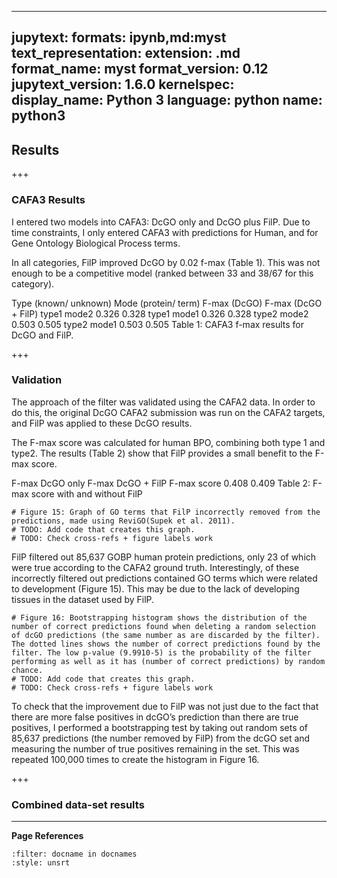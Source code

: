 ----
jupytext:
  formats: ipynb,md:myst
  text_representation:
    extension: .md
    format_name: myst
    format_version: 0.12
    jupytext_version: 1.6.0
kernelspec:
  display_name: Python 3
  language: python
  name: python3
---

## Results

+++

### CAFA3 Results

[//]: # (TODO: Explain validation in more detail)

I entered two models into CAFA3: DcGO only and DcGO plus FilP. Due to time constraints, I only entered CAFA3 with predictions for Human, and for Gene Ontology Biological Process terms. 

In all categories, FilP improved DcGO by 0.02 f-max (Table 1). This was not enough to be a competitive model (ranked between 33 and 38/67 for this category).
 
[//]: # (TODO: Format table 1 and check cross-refs)

Type (known/
unknown) 
Mode (protein/
term)
F-max (DcGO) 
F-max (DcGO + FilP)
type1
mode2
0.326
0.328
type1
mode1
0.326
0.328
type2
mode2
0.503
0.505
type2
mode1
0.503
0.505
Table 1: CAFA3 f-max results for DcGO and FilP.





+++

### Validation
The approach of the filter was validated using the CAFA2 data. In order to do this, the original DcGO CAFA2 submission was run on the CAFA2 targets, and FilP was applied to these DcGO results. 

The F-max score was calculated for human BPO, combining both type 1 and type2. The results (Table 2) show that FilP provides a small benefit to the F-max score. 

[//]: # (TODO: Format table 2 and check cross-refs)

F-max
DcGO only 
F-max
DcGO + FilP
F-max score
0.408
0.409
Table 2: F-max score with and without FilP 

```{code-cell} ipython3
# Figure 15: Graph of GO terms that FilP incorrectly removed from the predictions, made using ReviGO(Supek et al. 2011).
# TODO: Add code that creates this graph.
# TODO: Check cross-refs + figure labels work
```

FilP filtered out 85,637 GOBP human protein predictions, only 23 of which were true according to the CAFA2 ground truth. Interestingly, of these incorrectly filtered out predictions contained GO terms which were related to development (Figure 15). This may be due to the lack of developing tissues in the dataset used by FilP. 

```{code-cell} ipython3
# Figure 16: Bootstrapping histogram shows the distribution of the number of correct predictions found when deleting a random selection of dcGO predictions (the same number as are discarded by the filter). The dotted lines shows the number of correct predictions found by the filter. The low p-value (9.9910-5) is the probability of the filter performing as well as it has (number of correct predictions) by random chance.
# TODO: Add code that creates this graph.
# TODO: Check cross-refs + figure labels work
```

To check that the improvement due to FilP was not just due to the fact that there are more false positives in dcGO’s prediction than there are true positives, I performed a bootstrapping test by taking out random sets of 85,637 predictions (the number removed by FilP) from the dcGO set and measuring the number of true positives remaining in the set. This was repeated 100,000 times to create the histogram in Figure 16.

+++

### Combined data-set results
[//]: # (TODO: Write)

---
**Page References**

```{bibliography} /_bibliography/references.bib
:filter: docname in docnames
:style: unsrt
```